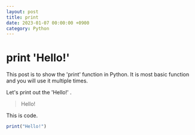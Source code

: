 ```yaml
---
layout: post
title: print
date: 2023-01-07 00:00:00 +0900
category: Python
---
```


# print 'Hello!'

This post is to show the 'print' function in Python.
It is most basic function and you will use it multiple times. 

Let's print out the 'Hello!' .

> Hello!

This is code.

```ruby
print("Hello!")
```